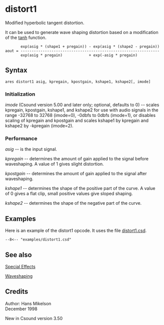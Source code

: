 <!--
id:distort1
category:Signal Modifiers:Special Effects
-->
# distort1
Modified hyperbolic tangent distortion.

It can be used to generate wave shaping distortion based on a modification of the [tanh](../../opcodes/tanh) function.

```
       exp(asig * (shape1 + pregain)) - exp(asig * (shape2 - pregain))
aout = ---------------------------------------------------------------
       exp(asig * pregain)            + exp(-asig * pregain)
```

## Syntax
``` csound-orc
ares distort1 asig, kpregain, kpostgain, kshape1, kshape2[, imode]
```

### Initialization

_imode_ (Csound version 5.00 and later only; optional, defaults to 0) -- scales kpregain, kpostgain, kshape1, and kshape2 for use with audio signals in the range -32768 to 32768 (imode=0), -0dbfs to 0dbfs (imode=1), or disables scaling of kpregain and kpostgain and scales kshape1 by kpregain and kshape2 by -kpregain (imode=2).

### Performance

_asig_ -- is the input signal.

_kpregain_ -- determines the amount of gain applied to the signal before waveshaping. A value of 1 gives slight distortion.

_kpostgain_ -- determines the amount of gain applied to the signal after waveshaping.

_kshape1_ -- determines the shape of the positive part of the curve. A value of 0 gives a flat clip, small positive values give sloped shaping.

_kshape2_ -- determines the shape of the negative part of the curve.

## Examples

Here is an example of the distort1 opcode. It uses the file [distort1.csd](../../examples/distort1.csd).

``` csound-csd title="Example of the distort1 opcode." linenums="1"
--8<-- "examples/distort1.csd"
```

## See also

[Special Effects](../../sigmod/speciale)

[Waveshaping](../../sigmod/wavshape)

## Credits

Author: Hans Mikelson<br>
December 1998<br>

New in Csound version 3.50

